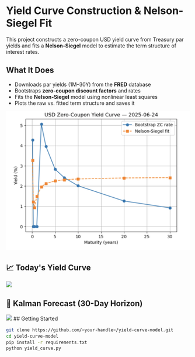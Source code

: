 # Yield Curve Construction & Nelson-Siegel Fit

This project constructs a zero-coupon USD yield curve from Treasury par yields and fits a **Nelson-Siegel** model to estimate the term structure of interest rates.

##  What It Does

- Downloads par yields (1M–30Y) from the **FRED** database
- Bootstraps **zero-coupon discount factors** and rates
- Fits the **Nelson-Siegel** model using nonlinear least squares
- Plots the raw vs. fitted term structure and saves it

<p align="center">
  <img src="curve_plot.png" alt="Yield Curve Plot" width="600"/>
</p>

## 📈 Today's Yield Curve

<img src="curve.png" width="700"/>

## 🔮 Kalman Forecast (30-Day Horizon)

<img src="forecast.png" width="700"/>
##  Getting Started

```bash
git clone https://github.com/<your-handle>/yield-curve-model.git
cd yield-curve-model
pip install -r requirements.txt
python yield_curve.py
```


